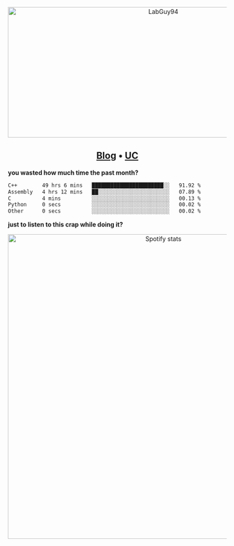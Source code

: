 <p align="center">
  <img src="https://socialify.git.ci/LabGuy94/LabGuy94/image?custom_description=Turning+windows+internals+external&description=1&font=JetBrains+Mono&name=1&pattern=Signal&theme=Auto" alt="LabGuy94" width="700" height="300" />
</p>
<h2 align="center">
  <a href="http://readcc.net">Blog</a> •
  <a href="https://www.unknowncheats.me/forum/members/5120071.html">UC</a>
</h2>

**you wasted how much time the past month?**
<!--START_SECTION:waka-->

```txt
C++        49 hrs 6 mins   ███████████████████████░░   91.92 %
Assembly   4 hrs 12 mins   ██░░░░░░░░░░░░░░░░░░░░░░░   07.89 %
C          4 mins          ░░░░░░░░░░░░░░░░░░░░░░░░░   00.13 %
Python     0 secs          ░░░░░░░░░░░░░░░░░░░░░░░░░   00.02 %
Other      0 secs          ░░░░░░░░░░░░░░░░░░░░░░░░░   00.02 %
```

<!--END_SECTION:waka-->

**just to listen to this crap while doing it?**

<p align="center">
  <img src="https://spotify-github-profile.kittinanx.com/api/view?uid=313hyqfxqr6ys37mhupcz4nzhedu&cover_image=true&theme=novatorem&show_offline=false&background_color=121212&interchange=false&bar_color=53b14f&bar_color_cover=false" alt="Spotify stats" width="700">
</p>